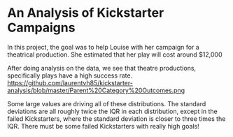 # An Analysis of Kickstarter Campaigns
In this project, the goal was to help Louise with her campaign for a theatrical production. She estimated that her play will cost around $12,000



After doing analysis on the data, we see that theatre productions, specifically plays have a high success rate. https://github.com/laurentvh85/kickstarter-analysis/blob/master/Parent%20Category%20Outcomes.png








Some large values are driving all of these distributions. The standard deviations are all roughly twice the IQR in each distribution, except in the failed Kickstarters, where the standard deviation is closer to three times the IQR. There must be some failed Kickstarters with really high goals!
